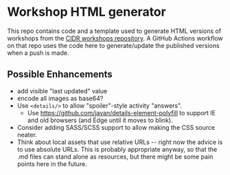 
# Workshop HTML generator
This repo contains code and a template used to generate HTML versions of workshops from the [CIDR workshops repository](https://github.com/sul-cidr/Workshops).  A GitHub Actions workflow on that repo uses the code here to generate/update the published versions when a push is made.

## Possible Enhancements
* add visible "last updated" value
* encode all images as base64?
* Use `<details/>` to allow "spoiler"-style activity "answers".
	- Use https://github.com/javan/details-element-polyfill to support IE and old browsers (and Edge until it moves to blink).
* Consider adding SASS/SCSS support to allow making the CSS source neater.
* Think about local assets that use relative URLs -- right now the advice is to use absolute URLs.  This is probably appropriate anyway, so that the .md files can stand alone as resources, but there might be some pain points here in the future.  
